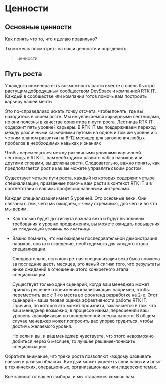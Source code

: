 # Ценности

## Основные ценности

Как понять что то, что я делаю правильно?

Ты можешь посмотреть на наши ценности и определить:

> ценности

## Путь роста

У каждого инженера есть возможность расти вместе с очень быстро растущим добродушным сообществом DevSpace и компанией RTK IT. Каждый в сообществе или компании готов помочь вам построить карьеру вашей мечты

Это по-справедливо искать точку отсчета, чтобы понять, где вы находитесь в своем росте. Мы не увлекаемся карьерными лестницами, но они полезны в качестве ориентира и пути роста. Лестница RTK IT содержит пять уровней карьеры. В RTK IT мы поддерживаем переход между различными карьерными путями на одном и том же уровне и с четким планом развития на 6-12 месяцев для заполнения любых пробелов в необходимых навыках и знаниях

Чтобы перемещаться между различными уровнями карьерной лестницы в RTK IT, вам необходимо развить набор навыков или другими словами, вы должны расти. Следовательно, важно понять, как предполагается рост и как вы можете управлять своим ростом.

Существует четыре пути роста, каждый из которых содержит четыре специализации, призванные помочь вам расти в контекст RTK IT и в соответствии с вашими профессиональными интересами.

Каждая специализация имеет 5 уровней. Это основные вехи. Они связаны с тем, чего мы ожидаем, к чему стремимся, для чего и во что мы верим.

- Как только будет достигнута важная веха и будут выполнены требования к уровню продвижения, вы можете ожидать повышения на следующий уровень по лестнице.
- Важно помнить, что мы ожидаем последовательной демонстрация навыков, опыта и поведение, необходимого для каждого этапа специализации.

  Следовательно, если конкретная специализация веха была снижена за последние шесть месяцев, это явный сигнал того, что результаты ниже ожиданий в отношении этого конкретного этапа специализации.

  Существует только один сценарий, когда ваш менеджер может принять решение о понижении квалификации, например, чтобы переместить вас с 3-го места во фронтенд разработке на 2-е. Этот сценарий - ваша первая оценка эффективности работы RTK IT. Причина, по которой это может произойти, заключается в том, что ваш менеджер возможно, в процессе найма, переоценили ваш уровень квалификации по определенной специальности. В общем случае менеджер может попросить вас упорно трудиться, чтобы достичь желаемого уровня.

  Но если и вы, и ваш менеджер чувствуете, что этого невозможно добиться через 6 месяцев, то лучшее решение-понизить специализацию.

Обратите внимание, что треки роста позволяют каждому развивать навыки в разных областях. Каждый может укрепить свои навыки и опыт в технических, операционных, организационных или лидерских темах.

Все зависит от вашего выбора, и мы стараемся помочь вам.
